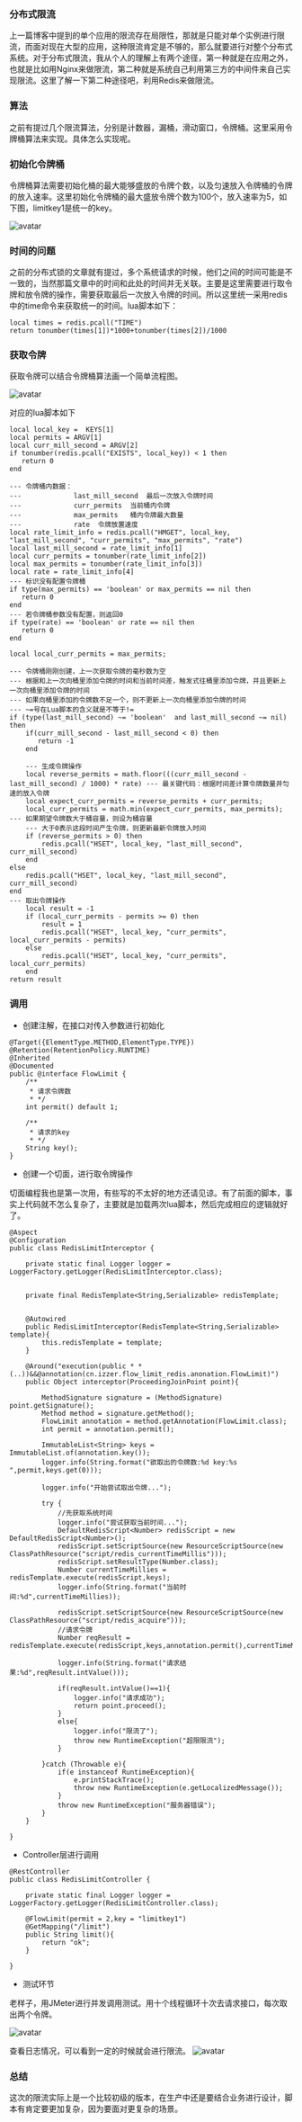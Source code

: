 ### 分布式限流

上一篇博客中提到的单个应用的限流存在局限性，那就是只能对单个实例进行限流，而面对现在大型的应用，这种限流肯定是不够的，那么就要进行对整个分布式系统。对于分布式限流，我从个人的理解上有两个途径，第一种就是在应用之外，也就是比如用Nginx来做限流，第二种就是系统自己利用第三方的中间件来自己实现限流。这里了解一下第二种途径吧，利用Redis来做限流。

### 算法

之前有提过几个限流算法，分别是计数器，漏桶，滑动窗口，令牌桶。这里采用令牌桶算法来实现。具体怎么实现呢。

### 初始化令牌桶

令牌桶算法需要初始化桶的最大能够盛放的令牌个数，以及匀速放入令牌桶的令牌的放入速率。这里初始化令牌桶的最大盛放令牌个数为100个，放入速率为5，如下图，limitkey1是统一的key。

![avatar](D:\VsCodePro\TechNote\src\Image\初始化令牌桶.jpg)

### 时间的问题

之前的分布式锁的文章就有提过，多个系统请求的时候，他们之间的时间可能是不一致的，当然那篇文章中的时间和此处的时间并无关联。主要是这里需要进行取令牌和放令牌的操作，需要获取最后一次放入令牌的时间。所以这里统一采用redis中的time命令来获取统一的时间。lua脚本如下：

```
local times = redis.pcall("TIME")
return tonumber(times[1])*1000+tonumber(times[2])/1000
```

### 获取令牌

获取令牌可以结合令牌桶算法画一个简单流程图。

![avatar](D:\VsCodePro\TechNote\src\Image\令牌桶算法流程图.jpg)

对应的lua脚本如下

```
local local_key =  KEYS[1]
local permits = ARGV[1]
local curr_mill_second = ARGV[2]
if tonumber(redis.pcall("EXISTS", local_key)) < 1 then
   return 0
end

--- 令牌桶内数据：
---             last_mill_second  最后一次放入令牌时间
---             curr_permits  当前桶内令牌
---             max_permits   桶内令牌最大数量
---             rate  令牌放置速度
local rate_limit_info = redis.pcall("HMGET", local_key, "last_mill_second", "curr_permits", "max_permits", "rate")
local last_mill_second = rate_limit_info[1]
local curr_permits = tonumber(rate_limit_info[2])
local max_permits = tonumber(rate_limit_info[3])
local rate = rate_limit_info[4]
--- 标识没有配置令牌桶
if type(max_permits) == 'boolean' or max_permits == nil then
   return 0
end
--- 若令牌桶参数没有配置，则返回0
if type(rate) == 'boolean' or rate == nil then
   return 0
end

local local_curr_permits = max_permits;

--- 令牌桶刚刚创建，上一次获取令牌的毫秒数为空
--- 根据和上一次向桶里添加令牌的时间和当前时间差，触发式往桶里添加令牌，并且更新上一次向桶里添加令牌的时间
--- 如果向桶里添加的令牌数不足一个，则不更新上一次向桶里添加令牌的时间
--- ~=号在Lua脚本的含义就是不等于!=
if (type(last_mill_second) ~= 'boolean'  and last_mill_second ~= nil) then
    if(curr_mill_second - last_mill_second < 0) then
       return -1
    end

    --- 生成令牌操作
    local reverse_permits = math.floor(((curr_mill_second - last_mill_second) / 1000) * rate) --- 最关键代码：根据时间差计算令牌数量并匀速的放入令牌
    local expect_curr_permits = reverse_permits + curr_permits;
    local_curr_permits = math.min(expect_curr_permits, max_permits);  --- 如果期望令牌数大于桶容量，则设为桶容量
    --- 大于0表示这段时间产生令牌，则更新最新令牌放入时间
    if (reverse_permits > 0) then
        redis.pcall("HSET", local_key, "last_mill_second", curr_mill_second)
    end
else
    redis.pcall("HSET", local_key, "last_mill_second", curr_mill_second)
end
--- 取出令牌操作
    local result = -1
    if (local_curr_permits - permits >= 0) then
        result = 1
        redis.pcall("HSET", local_key, "curr_permits", local_curr_permits - permits)
    else
        redis.pcall("HSET", local_key, "curr_permits", local_curr_permits)
    end
return result

```

### 调用

- 创建注解，在接口对传入参数进行初始化

```
@Target({ElementType.METHOD,ElementType.TYPE})
@Retention(RetentionPolicy.RUNTIME)
@Inherited
@Documented
public @interface FlowLimit {
    /**
     * 请求令牌数
     * */
    int permit() default 1;

    /**
     * 请求的key
     * */
    String key();
}

```

- 创建一个切面，进行取令牌操作

切面编程我也是第一次用，有些写的不太好的地方还请见谅。有了前面的脚本，事实上代码就不怎么复杂了，主要就是加载两次lua脚本，然后完成相应的逻辑就好了。

```
@Aspect
@Configuration
public class RedisLimitInterceptor {

    private static final Logger logger = LoggerFactory.getLogger(RedisLimitInterceptor.class);


    private final RedisTemplate<String,Serializable> redisTemplate;


    @Autowired
    public RedisLimitInterceptor(RedisTemplate<String,Serializable> template){
        this.redisTemplate = template;
    }

    @Around("execution(public * *(..))&&@annotation(cn.izzer.flow_limit_redis.anonation.FlowLimit)")
    public Object interceptor(ProceedingJoinPoint point){

        MethodSignature signature = (MethodSignature) point.getSignature();
        Method method = signature.getMethod();
        FlowLimit annotation = method.getAnnotation(FlowLimit.class);
        int permit = annotation.permit();

        ImmutableList<String> keys = ImmutableList.of(annotation.key());
        logger.info(String.format("欲取出的令牌数:%d key:%s ",permit,keys.get(0)));

        logger.info("开始尝试取出令牌...");

        try {
            //先获取系统时间
            logger.info("尝试获取当前时间...");
            DefaultRedisScript<Number> redisScript = new DefaultRedisScript<Number>();
            redisScript.setScriptSource(new ResourceScriptSource(new ClassPathResource("script/redis_currentTimeMillis")));
            redisScript.setResultType(Number.class);
            Number currentTimeMillies = redisTemplate.execute(redisScript,keys);
            logger.info(String.format("当前时间:%d",currentTimeMillies));

            redisScript.setScriptSource(new ResourceScriptSource(new ClassPathResource("script/redis_acquire")));
            //请求令牌
            Number reqResult = redisTemplate.execute(redisScript,keys,annotation.permit(),currentTimeMillies.intValue());

            logger.info(String.format("请求结果:%d",reqResult.intValue()));

            if(reqResult.intValue()==1){
                logger.info("请求成功");
                return point.proceed();
            }
            else{
                logger.info("限流了");
                throw new RuntimeException("超限限流");
            }

        }catch (Throwable e){
            if(e instanceof RuntimeException){
                e.printStackTrace();
                throw new RuntimeException(e.getLocalizedMessage());
            }
            throw new RuntimeException("服务器错误");
        }
    }

}

```

- Controller层进行调用

```
@RestController
public class RedisLimitController {

    private static final Logger logger = LoggerFactory.getLogger(RedisLimitController.class);

    @FlowLimit(permit = 2,key = "limitkey1")
    @GetMapping("/limit")
    public String limit(){
        return "ok";
    }

}
```

- 测试环节

老样子，用JMeter进行并发调用测试。用十个线程循环十次去请求接口，每次取出两个令牌。

![avatar](D:\VsCodePro\TechNote\src\Image\测试分布式限流线程组设置.jpg)

查看日志情况，可以看到一定的时候就会进行限流。
![avatar](https://media.izzer.cn/%E9%99%90%E6%B5%81%E7%BB%93%E6%9E%9C.jpg)

### 总结

这次的限流实际上是一个比较初级的版本，在生产中还是要结合业务进行设计，脚本有肯定要更加复杂，因为要面对更复杂的场景。